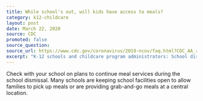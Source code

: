 ```yaml
---
title: While school's out, will kids have access to meals?
category: k12-childcare
layout: post
date: March 22, 2020
source: CDC
promoted: false
source_question: 
source_url: https://www.cdc.gov/coronavirus/2019-ncov/faq.html?CDC_AA_refVal=https%3A%2F%2Fwww.cdc.gov%2Fcoronavirus%2F2019-ncov%2Fprepare%2Fchildren-faq.html#school-dismissals
excerpt: "K-12 schools and childcare program administrators: School dismissals"
---
```


Check with your school on plans to continue meal services during the school dismissal. Many schools are keeping school 
facilities open to allow families to pick up meals or are providing grab-and-go meals at a central location.
